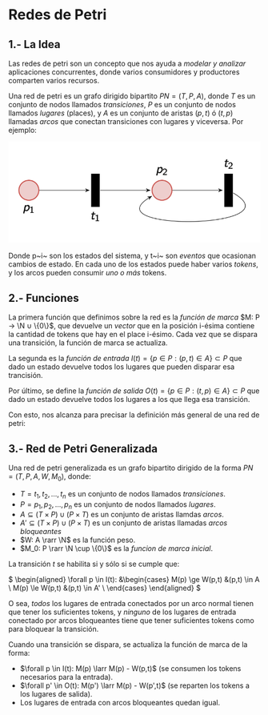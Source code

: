 # Redes de Petri

## 1.- La Idea

Las redes de petri son un concepto que nos ayuda a *modelar y analizar* aplicaciones concurrentes, donde varios consumidores y productores comparten varios recursos.

Una red de petri es un grafo dirigido bipartito $PN = (T,P,A)$, donde $T$ es un conjunto de nodos llamados _transiciones_, $P$ es un conjunto de nodos llamados _lugares_ (places), y $A$ es un conjunto de aristas $(p,t)$ ó $(t,p)$ llamadas _arcos_ que conectan transiciones con lugares y viceversa. Por ejemplo:

![Red de petri][img1]

Donde p~i~ son los estados del sistema, y t~i~ son _eventos_ que ocasionan cambios de estado. En cada uno de los estados puede haber varios *tokens*, y los arcos pueden consumir *uno o más* tokens.

## 2.- Funciones

La primera función que definimos sobre la red es la *función de marca* $M: P → \N ∪ \{0\}$, que devuelve un *vector* que en la posición i-ésima contiene la cantidad de tokens que hay en el place i-ésimo. Cada vez que se dispara una transición, la función de marca se actualiza.

La segunda es la *función de entrada* $I(t) = \{p ∈ P: (p,t) ∈ A\} ⊂ P$ que dado un estado devuelve todos los lugares que pueden disparar esa trancisión.

Por último, se define la *función de salida* $O(t) = \{p ∈ P: (t,p) ∈ A\} ⊂ P$ que dado un estado devuelve todos los lugares a los que llega esa transición.

Con esto, nos alcanza para precisar la definición más general de una red de petri:

## 3.- Red de Petri Generalizada

Una red de petri generalizada es un grafo bipartito dirigido de la forma $PN = (T,P,A,W,M_0)$, donde:

- $T = t_1, t_2, ..., t_n$ es un conjunto de nodos llamados *transiciones*.
- $P = p_1, p_2, ..., p_n$ es un conjunto de nodos llamados *lugares*.
- $A \subseteq (T \times P)\cup(P \times T)$ es un conjunto de aristas llamdas *arcos*.
- $A' \subseteq (T \times P)\cup(P \times T)$ es un conjunto de aristas llamadas *arcos bloqueantes*
- $W: A \rarr \N$ es la función peso.
- $M_0: P \rarr \N \cup \{0\}$ es la *funcion de marca inicial*.

La transición $t$ se habilita si y sólo si se cumple que:

$
\begin{aligned}
\forall p \in I(t):
    &\begin{cases}
        M(p) \ge W(p,t) &(p,t) \in A \\
        M(p) \le W(p,t) &(p,t) \in A' \\
    \end{cases}
\end{aligned}
$

O sea, *todos* los lugares de entrada conectados por un arco normal tienen que tener los suficientes tokens, y *ninguno* de los lugares de entrada conectado por arcos bloqueantes tiene que tener suficientes tokens como para bloquear la transición.

Cuando una transición se dispara, se actualiza la función de marca de la forma:

- $\forall p \in I(t): M(p) \larr M(p) - W(p,t)$ (se consumen los tokens necesarios para la entrada).
- $\forall p' \in O(t): M(p') \larr M(p) - W(p',t)$ (se reparten los tokens a los lugares de salida).
- Los lugares de entrada con arcos bloqueantes quedan igual.



[img1]: img/red_petri.png "Ejemplo de red de petri"
